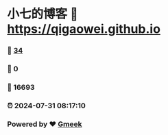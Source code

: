 # 小七的博客 :link: https://qigaowei.github.io 
### :page_facing_up: [34](https://qigaowei.github.io/tag.html) 
### :speech_balloon: 0 
### :hibiscus: 16693 
### :alarm_clock: 2024-07-31 08:17:10 
### Powered by :heart: [Gmeek](https://github.com/Meekdai/Gmeek)
